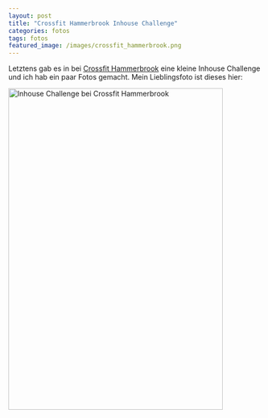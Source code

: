 ```yaml
---
layout: post
title: "Crossfit Hammerbrook Inhouse Challenge"
categories: fotos
tags: fotos
featured_image: /images/crossfit_hammerbrook.png
---
```


Letztens gab es in bei [Crossfit Hammerbrook][0] eine kleine Inhouse Challenge
und ich hab ein paar Fotos gemacht. Mein Lieblingsfoto ist dieses hier:

<a data-flickr-embed="true" href="https://www.flickr.com/photos/cringe/48789284003/in/datetaken/" title="Inhouse Challenge bei Crossfit Hammerbrook"><img src="https://live.staticflickr.com/65535/48789284003_d2b266b6b7_z.jpg" width="426" height="640" alt="Inhouse Challenge bei Crossfit Hammerbrook"></a><script async src="//embedr.flickr.com/assets/client-code.js" charset="utf-8"></script>

[0]: http://crossfithammerbrook.de/

